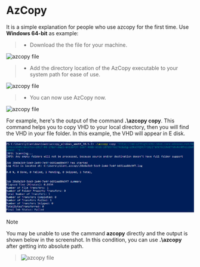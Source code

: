 # AzCopy
It is a simple explanation for people who use azcopy for the first time. Use **Windows 64-bit** as example:

> + Download the the file for your machine.

![azcopy file](https://github.com/ylian713/azcopy/blob/master/screenshot1/download.png)

> + Add the directory location of the AzCopy executable to your system path for ease of use.

![azcopy file](https://github.com/ylian713/azcopy/blob/master/screenshot1/directory.png)

> + You can now use AzCopy now.

![azcopy file](https://github.com/ylian713/azcopy/blob/master/screenshot1/help.png)

For example, here's the output of the command **.\azcopy copy**. This command helps you to copy VHD to your local directory, then you will find the VHD in your file folder. In this example, the VHD will appear in E disk.

![azcopy file](https://github.com/intern713/azcopy/blob/master/screenshot1/copy.png)

> [!NOTE] 
> You may be unable to use the cammand **azcopy** directly and the output is shown below in the screenshot. In this condition, you can use **.\azcopy** after getting into absolute path.

>![azcopy file](https://github.com/ylian713/azcopy/blob/master/screenshot1/note.png)
